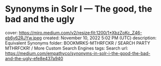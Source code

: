 # Synonyms in Solr I — The good, the bad and the ugly

cover: https://miro.medium.com/v2/resize:fit:1200/1*XbzZoKc_Z46-eb6y62RJYw.jpeg
created: November 10, 2022 5:02 PM (UTC)
description: Equivalent Synonyms
folder: BOOKMRKS-MTHRFCKR / SEARCH PARTY MTHRFCKR! / More Custom Search Engines
tags: Search
url: https://medium.com/empathyco/synonyms-in-solr-i-the-good-the-bad-and-the-ugly-efe8e437a940